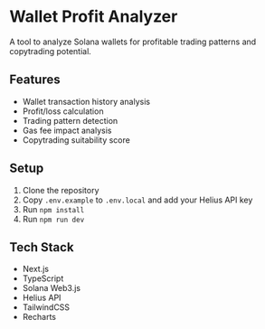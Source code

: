 # Wallet Profit Analyzer

A tool to analyze Solana wallets for profitable trading patterns and copytrading potential.

## Features

- Wallet transaction history analysis
- Profit/loss calculation
- Trading pattern detection
- Gas fee impact analysis
- Copytrading suitability score

## Setup

1. Clone the repository
2. Copy `.env.example` to `.env.local` and add your Helius API key
3. Run `npm install`
4. Run `npm run dev`

## Tech Stack

- Next.js
- TypeScript
- Solana Web3.js
- Helius API
- TailwindCSS
- Recharts